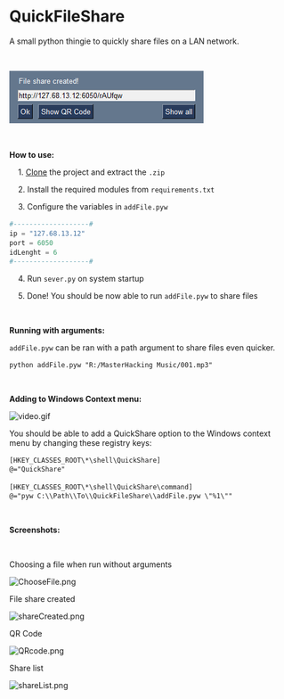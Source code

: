 # QuickFileShare

A small python thingie to quickly share files on a LAN network.

‏‏‎ ‎

![shareCreated.png](screenshots/shareCreated.png)

‏‏‎ ‎

**How to use:**

    1. [Clone](https://github.com/TriLinder/QuickFileShare/archive/refs/heads/main.zip) the project and extract the `.zip`

    2. Install the required modules from `requirements.txt`

    3. Configure the variables in `addFile.pyw`

```python
#-------------------#
ip = "127.68.13.12"
port = 6050
idLenght = 6
#-------------------#
```

    4. Run `sever.py` on system startup

    5. Done!  You should be now able to run `addFile.pyw` to share files

‏‏‎ ‎‏‏‎ ‎‏‏‎ ‎

**Running with arguments:**

`addFile.pyw` can be ran with a path argument to share files even quicker.

```shell
python addFile.pyw "R:/MasterHacking Music/001.mp3"
```

‎‎‎‏‏‎ ‎

**Adding to Windows Context menu:**

<img src="file:///C:/Users/trili/Documents/GitHub/QuickFileShare/QuickFileShare/screenshots/video.gif" title="" alt="video.gif" width="498">



You should be able to add a QuickShare option to the Windows context menu by changing these registry keys:

```
[HKEY_CLASSES_ROOT\*\shell\QuickShare]
@="QuickShare"

[HKEY_CLASSES_ROOT\*\shell\QuickShare\command]
@="pyw C:\\Path\\To\\QuickFileShare\\addFile.pyw \"%1\""
```

‎‏‏‎ ‎

**Screenshots:**

‎‎‎‏‏‎ ‎

Choosing a file when run without arguments 

![ChooseFile.png](C:\Users\trili\Documents\GitHub\QuickFileShare\QuickFileShare\screenshots\ChooseFile.png)

File share created

![shareCreated.png](C:\Users\trili\Documents\GitHub\QuickFileShare\QuickFileShare\screenshots\shareCreated.png)

QR Code

<img src="file:///C:/Users/trili/Documents/GitHub/QuickFileShare/QuickFileShare/screenshots/QRcode.png" title="" alt="QRcode.png" width="256">

Share list

![shareList.png](C:\Users\trili\Documents\GitHub\QuickFileShare\QuickFileShare\screenshots\shareList.png)












